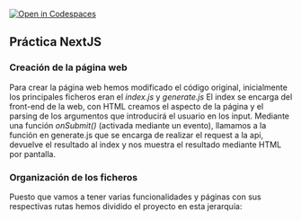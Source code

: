 [![Open in Codespaces](https://classroom.github.com/assets/launch-codespace-f4981d0f882b2a3f0472912d15f9806d57e124e0fc890972558857b51b24a6f9.svg)](https://classroom.github.com/open-in-codespaces?assignment_repo_id=9620990)

## Práctica NextJS

### Creación de la página web

Para crear la página web hemos modificado el código original, inicialmente los principales ficheros eran el *index.js* y *generate.js*
El index se encarga del front-end de la web, con HTML creamos el aspecto de la página y el parsing de los argumentos que introducirá el usuario en los input.
Mediante una función *onSubmit()* (activada mediante un evento), llamamos a la función en generate.js que se encarga de realizar el request a la api, devuelve el resultado al index y nos muestra el resultado mediante HTML por pantalla.

### Organización de los ficheros

Puesto que vamos a tener varias funcionalidades y páginas con sus respectivas rutas hemos dividido el proyecto en esta jerarquía: 
